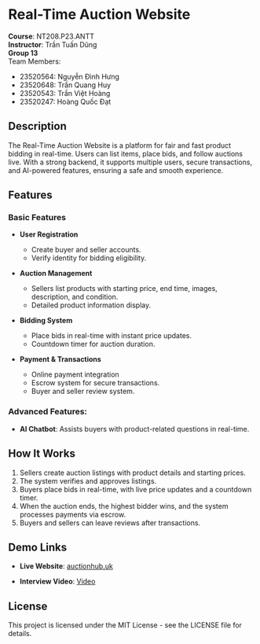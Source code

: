 # Real-Time Auction Website

**Course**: NT208.P23.ANTT <br>
**Instructor**: Trần Tuấn Dũng <br>
**Group 13** <br>
Team Members:
- 23520564: Nguyễn Đình Hưng
- 23520648: Trần Quang Huy
- 23520543: Trần Việt Hoàng
- 23520247: Hoàng Quốc Đạt

## Description

The Real-Time Auction Website is a platform for fair and fast product bidding in real-time. Users can list items, place bids, and follow auctions live. With a strong backend, it supports multiple users, secure transactions, and AI-powered features, ensuring a safe and smooth experience.

## Features

### Basic Features
- **User Registration**
  - Create buyer and seller accounts.
  - Verify identity for bidding eligibility.

- **Auction Management**
  - Sellers list products with starting price, end time, images, description, and condition.
  - Detailed product information display.

- **Bidding System**
  - Place bids in real-time with instant price updates.
  - Countdown timer for auction duration.

- **Payment & Transactions**
  - Online payment integration
  - Escrow system for secure transactions.
  - Buyer and seller review system.

### Advanced Features:

- **AI Chatbot**: Assists buyers with product-related questions in real-time.

## How It Works

1. Sellers create auction listings with product details and starting prices.
2. The system verifies and approves listings.
3. Buyers place bids in real-time, with live price updates and a countdown timer.
4. When the auction ends, the highest bidder wins, and the system processes payments via escrow.
5. Buyers and sellers can leave reviews after transactions.

## Demo Links

- **Live Website**: <a href="https://www.auctionhub.uk/" target="_blank">auctionhub.uk</a>

- **Interview Video**: <a href="" target="_blank">Video</a>

## License

This project is licensed under the MIT License - see the LICENSE file for details.
